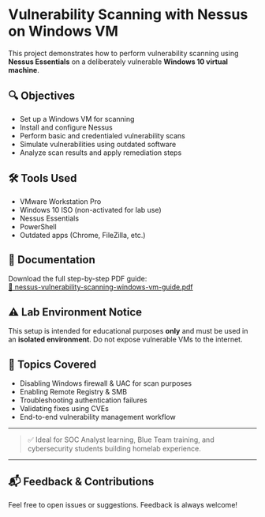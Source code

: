 # Vulnerability Scanning with Nessus on Windows VM

This project demonstrates how to perform vulnerability scanning using **Nessus Essentials** on a deliberately vulnerable **Windows 10 virtual machine**.

## 🔍 Objectives
- Set up a Windows VM for scanning
- Install and configure Nessus
- Perform basic and credentialed vulnerability scans
- Simulate vulnerabilities using outdated software
- Analyze scan results and apply remediation steps

## 🛠️ Tools Used
- VMware Workstation Pro
- Windows 10 ISO (non-activated for lab use)
- Nessus Essentials
- PowerShell
- Outdated apps (Chrome, FileZilla, etc.)

## 📄 Documentation
Download the full step-by-step PDF guide:  
[📘 nessus-vulnerability-scanning-windows-vm-guide.pdf](./nessus-vulnerability-scanning-windows-vm-guide.pdf)

## ⚠️ Lab Environment Notice
This setup is intended for educational purposes **only** and must be used in an **isolated environment**. Do not expose vulnerable VMs to the internet.

## 📌 Topics Covered
- Disabling Windows firewall & UAC for scan purposes
- Enabling Remote Registry & SMB
- Troubleshooting authentication failures
- Validating fixes using CVEs
- End-to-end vulnerability management workflow

---

> ✅ Ideal for SOC Analyst learning, Blue Team training, and cybersecurity students building homelab experience.

---

## 📬 Feedback & Contributions
Feel free to open issues or suggestions. Feedback is always welcome!

